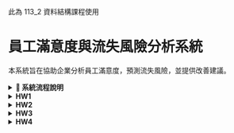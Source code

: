 此為 113_2 資料結構課程使用

# 員工滿意度與流失風險分析系統

本系統旨在協助企業分析員工滿意度，預測流失風險，並提供改善建議。

<details>
  <summary><strong>📌 系統流程說明</strong></summary>

<img src="專案計畫_0311/Diagram.jpg" alt="員工滿意度系統概覽圖" width="50%">

## 1. HR 上傳數據（CSV 或 Google 表單）
**目標：** 讓 HR 能夠提交員工數據作為分析基礎。

**流程：**
- HR 透過系統上傳 CSV 檔案或 Google 表單數據。
- 資料包括：
  - **基本資訊**：員工 ID、年資、職位等。
  - **滿意度調查結果**：量化滿意度分數。
  - **員工回饋（文本資料）**：開放式意見。

## 2. 使用 NLP API 進行情感分析（TextBlob / VADER）
**目標：** 透過自然語言處理（NLP）分析員工回饋內容，提取情感分數。

**流程：**
- 使用 **TextBlob** 或 **VADER** 來計算情感分數（Positive/Neutral/Negative）。
- 將結果整合回原始數據。

## 3. 根據簡單規則分類離職風險
**目標：** 根據滿意度與情感分數預測離職風險。

**規則範例：**
- **高風險**：滿意度 < 3 且情感分數為 Negative。
- **中風險**：滿意度 3~4 或情感分數為 Neutral。
- **低風險**：滿意度 > 4 且情感分數為 Positive。

## 4. 產生視覺化報告（matplotlib / seaborn）
**目標：** 以圖表方式呈現分析結果，幫助 HR 直觀理解。

**視覺化內容：**
- 員工滿意度分布直方圖。
- 情感分數趨勢分析。
- 離職風險分類圓餅圖。

## 5. 透過 LLM 產生文字書面報告
**目標：** 透過大型語言模型（LLM，如 Gemini API）自動產生分析摘要與建議。

**報告內容範例：**
- 總體員工滿意度趨勢。
- 常見負面回饋關鍵詞分析。
- 建議 HR 可能的改善方向。

## 6. HR 參考結果，制定關懷措施
**目標：** 幫助 HR 依據數據制定員工關懷與改善策略。

**應用方式：**
- 針對高風險群體進行 1 對 1 訪談。
- 調整內部政策，如提高工作靈活性、改善薪資福利等。
- 追蹤改善後的數據變化，持續優化策略。

---
## 🔗 相關技術與工具
- **數據處理**：pandas
- **NLP**：TextBlob / VADER
- **視覺化**：matplotlib / seaborn
- **報告生成**：Gemini API / OpenAI GPT

此系統將協助企業更有效率地管理員工滿意度，降低流失率，並提升整體工作環境。🚀

</details>

<details>
  <summary><strong>HW1</strong></summary>

  針對本周的作業，詳細系統架構可展開上方 **"系統流程說明"**，  
  程式碼替換作業請參考 [employee_satisfaction_test.py](test/employee_satisfaction_test.py)，  
  本次作業先嘗試以少量量化數據 [employee_satisfaction_test.csv](test/employee_satisfaction_test.csv)，  進行測試，確認 ai agent 能順利透過量化數據提供分析結果以及建議 [employee_satisfaction_report.csv](test/employee_satisfaction_report.csv)。
  
</details>

<details>
  <summary><strong>HW2</strong></summary>

  針對本周的作業，程式碼請參考 [t318.py](test/DRai/t318.py)，  
  本次作業以員工主管 1:1 對話內容 [t318.csv](test/DRai/t318.csv) 替代原先資料，利用 ai agent 對內容語調進行評分，產出分析報告 [1on1_analysis.csv](test/DRai/1on1_analysis.csv)。  
  執行結果請參考 [HW2.png](HWSS/HW2.png)
  
</details>

<details>
  <summary><strong>HW3</strong></summary>

  針對本周的作業，程式碼請參考 [postAItest.py](test/postAI/postAItest.py)，  
  本次作業以團隊溝通軟體 - Slack 為例，透過 Playwright 控制瀏覽器登入 Slack 並於指定的頻道發送訊息  
  執行結果請參考 [HW3.png](HWSS/HW3.png)
  
</details>

<details>
  <summary><strong>HW4</strong></summary>

  針對本周的作業，程式碼請參考 [PDFconclu.py](test/HW4/PDFconclu.py) & [slack.py](test/HW4/slack.py)  
  本次作業以課程程式碼作為基礎，將 HW1 & HW2 作業中所產出的 csv 檔案重新交由 Gradio 介面下指令，並將回應內容製成 PDF - [report_1.pdf](test/HW4/report_1.pdf) & [report_2.pdf](test/HW4/report_2.pdf)，介面操作可參考 [satisfaction_ana.png](test/HW4/SS/satisfaction_ana.png) & [1on1_ana.png](test/HW4/SS/1on1_ana.png)  
  再透過 HW3 的方式，將兩份 PDF 檔案上傳至指定的 Slack 頻道，程式碼執行終端機及上傳截圖請參考 [slackterminal.png](test/HW4/SS/slackterminal.png) & [slack_post_result.png](test/HW4/slack_post_result.png)  
  
</details>